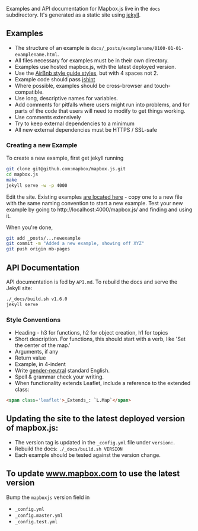 Examples and API documentation for Mapbox.js live in the `docs` subdirectory.
It's generated as a static site using [jekyll](http://jekyllrb.com/).

## Examples

* The structure of an example is `docs/_posts/examplename/0100-01-01-examplename.html`.
* All files necessary for examples must be in their own directory.
* Examples use hosted mapbox.js, with the latest deployed version.
* Use the [AirBnb style guide styles](https://github.com/airbnb/javascript), but with 4 spaces not 2.
* Example code should pass [jshint](http://jshint.com/)
* Where possible, examples should be cross-browser and touch-compatible.
* Use long, descriptive names for variables.
* Add comments for pitfalls where users might run into problems, and for parts of the code that
  users will need to modify to get things working.
* Use comments extensively
* Try to keep external dependencies to a minimum
* All new external dependencies must be HTTPS / SSL-safe

### Creating a new Example

To create a new example, first get jekyll running

```sh
git clone git@github.com:mapbox/mapbox.js.git
cd mapbox.js
make
jekyll serve -w -p 4000
```

Edit the site. Existing examples [are located here](https://github.com/mapbox/mapbox.js/tree/mb-pages/docs/_posts/examples/v1.0.0) -
copy one to a new file with the same naming convention to start a new example. Test your new example
by going to http://localhost:4000/mapbox.js/ and finding and using it.

When you're done,

```sh
git add _posts/...newexample
git commit -m "Added a new example, showing off XYZ"
git push origin mb-pages
```

## API Documentation

API documentation is fed by `API.md`. To rebuild the docs and serve the Jekyll site:

```sh
./_docs/build.sh v1.6.0
jekyll serve
```

### Style Conventions

* Heading - h3 for functions, h2 for object creation, h1 for topics
* Short description. For functions, this should start with a verb, like
  'Set the center of the map.'
* Arguments, if any
* Return value
* Example, in 4-indent
* Write [gender-neutral](http://writingcenter.unc.edu/handouts/gender-sensitive-language/)
  standard English.
* Spell & grammar check your writing.
* When functionality extends Leaflet, include a reference to
  the extended class:

```html
<span class='leaflet'>_Extends_: `L.Map`</span>
```

## Updating the site to the latest deployed version of mapbox.js:

* The version tag is updated in the `_config.yml` file under `version:`.
* Rebuild the docs: `./_docs/build.sh VERSION`
* Each example should be tested against the version change.

## To update www.mapbox.com to use the latest version
Bump the `mapboxjs` version field in
* `_config.yml`
* `_config.master.yml`
* `_config.test.yml`
